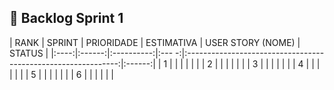 ## 📜 Backlog Sprint 1

| RANK | SPRINT | PRIORIDADE | ESTIMATIVA | USER STORY (NOME)                                             | STATUS |
|:----:|:------:|:----------:|:---      -:|:-------------------------------------------------------------:|:------:|
| 1    |       |             |            |                                                               |        |
| 2    |       |             |            |                                                               |        |
| 3    |       |             |            |                                                               |        |
| 4    |       |             |            |                                                               |        |
| 5    |       |             |            |                                                               |        |
| 6    |       |             |            |                                                               |        |
